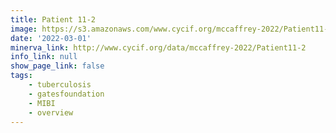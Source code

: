 ```yaml
---
title: Patient 11-2
image: https://s3.amazonaws.com/www.cycif.org/mccaffrey-2022/Patient11-2/CD45_13__CD45/0_0_0.jpg
date: '2022-03-01'
minerva_link: http://www.cycif.org/data/mccaffrey-2022/Patient11-2
info_link: null
show_page_link: false
tags:
    - tuberculosis
    - gatesfoundation
    - MIBI
    - overview
---
```

